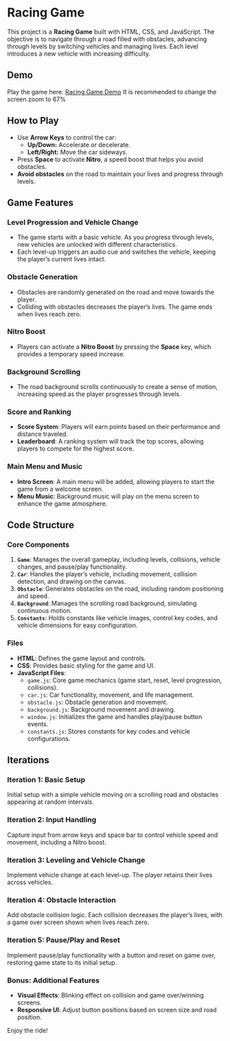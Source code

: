 # Racing Game

This project is a **Racing Game** built with HTML, CSS, and JavaScript. The objective is to navigate through a road filled with obstacles, advancing through levels by switching vehicles and managing lives. Each level introduces a new vehicle with increasing difficulty.

## Demo
Play the game here: [Racing Game Demo](https://hurtaditoo.github.io/Racing-Game/)
It is recommended to change the screen zoom to 67%

## How to Play
- Use **Arrow Keys** to control the car:
  - **Up/Down:** Accelerate or decelerate.
  - **Left/Right:** Move the car sideways.
- Press **Space** to activate **Nitro**, a speed boost that helps you avoid obstacles.
- **Avoid obstacles** on the road to maintain your lives and progress through levels.

## Game Features

### Level Progression and Vehicle Change
- The game starts with a basic vehicle. As you progress through levels, new vehicles are unlocked with different characteristics.
- Each level-up triggers an audio cue and switches the vehicle, keeping the player’s current lives intact.

### Obstacle Generation
- Obstacles are randomly generated on the road and move towards the player.
- Colliding with obstacles decreases the player’s lives. The game ends when lives reach zero.

### Nitro Boost
- Players can activate a **Nitro Boost** by pressing the **Space** key, which provides a temporary speed increase.

### Background Scrolling
- The road background scrolls continuously to create a sense of motion, increasing speed as the player progresses through levels.

### Score and Ranking
- **Score System**: Players will earn points based on their performance and distance traveled.
- **Leaderboard**: A ranking system will track the top scores, allowing players to compete for the highest score.

### Main Menu and Music
- **Intro Screen**: A main menu will be added, allowing players to start the game from a welcome screen.
- **Menu Music**: Background music will play on the menu screen to enhance the game atmosphere.

## Code Structure

### Core Components
1. **`Game`**: Manages the overall gameplay, including levels, collisions, vehicle changes, and pause/play functionality.
2. **`Car`**: Handles the player’s vehicle, including movement, collision detection, and drawing on the canvas.
3. **`Obstacle`**: Generates obstacles on the road, including random positioning and speed.
4. **`Background`**: Manages the scrolling road background, simulating continuous motion.
5. **`Constants`**: Holds constants like vehicle images, control key codes, and vehicle dimensions for easy configuration.

### Files
- **HTML**: Defines the game layout and controls.
- **CSS**: Provides basic styling for the game and UI.
- **JavaScript Files**:
  - `game.js`: Core game mechanics (game start, reset, level progression, collisions).
  - `car.js`: Car functionality, movement, and life management.
  - `obstacle.js`: Obstacle generation and movement.
  - `background.js`: Background movement and drawing.
  - `window.js`: Initializes the game and handles play/pause button events.
  - `constants.js`: Stores constants for key codes and vehicle configurations.

## Iterations

### Iteration 1: Basic Setup
Initial setup with a simple vehicle moving on a scrolling road and obstacles appearing at random intervals.

### Iteration 2: Input Handling
Capture input from arrow keys and space bar to control vehicle speed and movement, including a Nitro boost.

### Iteration 3: Leveling and Vehicle Change
Implement vehicle change at each level-up. The player retains their lives across vehicles.

### Iteration 4: Obstacle Interaction
Add obstacle collision logic. Each collision decreases the player’s lives, with a game over screen shown when lives reach zero.

### Iteration 5: Pause/Play and Reset
Implement pause/play functionality with a button and reset on game over, restoring game state to its initial setup.

### Bonus: Additional Features
- **Visual Effects**: Blinking effect on collision and game over/winning screens.
- **Responsive UI**: Adjust button positions based on screen size and road position.

Enjoy the ride!
